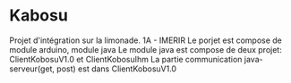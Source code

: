 # Kabosu
Projet d'intégration sur la limonade. 1A - IMERIR
Le porjet est compose de module arduino, module java
Le module java est compose de deux projet: ClientKobosuV1.0 et ClientKobosuIhm
La partie communication java-serveur(get, post) est dans ClientKobosuV1.0
